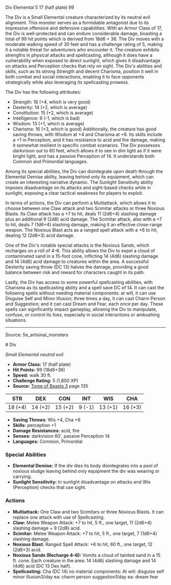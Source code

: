 <MonsterName/>Div</MonsterName>
<CreatureType/>Elemental</CreatureType>
<CR/>5</CR>
<AC/>17 (half plate)</AC>
<HP/>99</HP>
<summary>The Div is a Small Elemental creature characterized by its neutral evil alignment. This monster serves as a formidable antagonist due to its impressive offensive and defensive capabilities. With an Armor Class of 17, the Div is well-protected and can endure considerable damage, boasting a total of 99 hit points which is derived from 18d6 + 36. The Div moves with a moderate walking speed of 30 feet and has a challenge rating of 5, making it a notable threat for adventurers who encounter it. The creature exhibits strengths in physical attacks and spellcasting, although it does have a vulnerability when exposed to direct sunlight, which gives it disadvantage on attacks and Perception checks that rely on sight. The Div's abilities and skills, such as its strong Strength and decent Charisma, position it well in both combat and social interactions, enabling it to face opponents strategically while also leveraging its spellcasting prowess.</summary>

<detail>

The Div has the following attributes: 
- Strength: 18 (+4, which is very good) 
- Dexterity: 14 (+2, which is average) 
- Constitution: 15 (+2, which is average) 
- Intelligence: 9 (-1, which is bad) 
- Wisdom: 13 (+1, which is average) 
- Charisma: 16 (+3, which is good) 
Additionally, the creature has good saving throws, with Wisdom at +4 and Charisma at +6. Its skills include a +1 in Perception, and it has resistance to acid and fire damage, making it somewhat resilient in specific combat scenarios. The Div possesses darkvision out to 60 feet, which allows it to see in dim light as if it were bright light, and has a passive Perception of 14. It understands both Common and Primordial languages.

Among its special abilities, the Div can disintegrate upon death through the Elemental Demise ability, leaving behind only its equipment, which can create an interesting narrative dynamic. The Sunlight Sensitivity ability imposes disadvantage on its attacks and sight-based checks while in sunlight, exposing a clear tactical weakness for players to exploit.

In terms of actions, the Div can perform a Multiattack, which allows it to choose between one Claw attack and two Scimitar attacks or three Noxious Blasts. Its Claw attack has a +7 to hit, deals 11 (2d6+4) slashing damage plus an additional 9 (2d8) acid damage. The Scimitar attack, also with a +7 to hit, deals 7 (1d6+4) slashing damage, making it an effective close-range weapon. The Noxious Blast acts as a ranged spell attack with a +6 to hit, dealing 12 (2d8+3) acid damage.

One of the Div's notable special attacks is the Noxious Sands, which recharges on a roll of 4–6. This ability allows the Div to expel a cloud of contaminated sand in a 15-foot cone, inflicting 14 (4d6) slashing damage and 14 (4d6) acid damage to creatures within the area. A successful Dexterity saving throw (DC 13) halves the damage, providing a good balance between risk and reward for characters caught in its path. 

Lastly, the Div has access to some powerful spellcasting abilities, with Charisma as its spellcasting ability and a spell save DC of 14. It can cast the following spells without needing material components: at will, it can use Disguise Self and Minor Illusion; three times a day, it can cast Charm Person and Suggestion; and it can cast Dream and Fear, each once per day. These spells can significantly impact gameplay, allowing the Div to manipulate, confuse, or control its foes, especially in social interactions or ambushing situations.</detail>



---

Source: 5e_artisinal_monsters

<statblock>
# Div

*Small* *Elemental* *neutral evil*

- **Armor Class:** 17 (half plate)
- **Hit Points:** 99 (18d6+36)
- **Speed:** walk 30 ft.
- **Challenge Rating:** 5 (1,800 XP)
- **Source:** [Tome of Beasts 3](https://koboldpress.com/kpstore/product/tome-of-beasts-3-for-5th-edition/) page 135

| STR | DEX | CON | INT | WIS | CHA |
| --- | --- | --- | --- | --- | --- |
| 18 (+4) | 14 (+2) | 15 (+2) | 9 (-1) | 13 (+1) | 16 (+3) |

- **Saving Throws**: Wis +4, Cha +6
- **Skills:** perception +1
- **Damage Resistances:** acid, fire
- **Senses:** darkvision 60', passive Perception 14
- **Languages:** Common, Primordial

### Special Abilities

- **Elemental Demise:** If the div dies its body disintegrates into a pool of noxious sludge leaving behind only equipment the div was wearing or carrying.
- **Sunlight Sensitivity:** In sunlight disadvantage on attacks and Wis (Perception) checks that use sight.

### Actions

- **Multiattack:** One Claw and two Scimitars or three Noxious Blasts. It can replace one attack with use of Spellcasting.
- **Claw:** Melee Weapon Attack: +7 to hit, 5 ft., one target, 11 (2d6+4) slashing damage + 9 (2d8) acid.
- **Scimitar:** Melee Weapon Attack: +7 to hit, 5 ft., one target, 7 (1d6+4) slashing damage.
- **Noxious Blast:** Ranged Spell Attack: +6 to hit, 60 ft., one target, 12 (2d8+3) acid.
- **Noxious Sands (Recharge 4–6):** Vomits a cloud of tainted sand in a 15 ft. cone. Each creature in the area: 14 (4d6) slashing damage and 14 (4d6) acid (DC 13 Dex half).
- **Spellcasting:** Cha (DC 14) no material components: At will: disguise self minor illusion3/day ea: charm person suggestion1/day ea: dream fear


</statblock>


